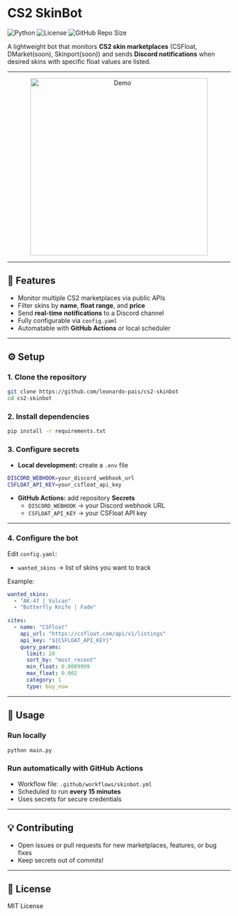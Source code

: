 # CS2 SkinBot


![Python](https://img.shields.io/badge/python-3.13-blue.svg)
![License](https://img.shields.io/badge/license-MIT-green)
![GitHub Repo Size](https://img.shields.io/github/repo-size/leonardo-pais/cs2-skinbot)

A lightweight bot that monitors **CS2 skin marketplaces** (CSFloat, DMarket(soon), Skinport(soon)) and sends **Discord notifications** when desired skins with specific float values are listed.

---

<p align="center">
  <img src="media/skin.mp4" alt="Demo" width="400"/>
</p>

---

## 🚀 Features

- Monitor multiple CS2 marketplaces via public APIs  
- Filter skins by **name**, **float range**, and **price**  
- Send **real-time notifications** to a Discord channel  
- Fully configurable via `config.yaml`  
- Automatable with **GitHub Actions** or local scheduler  

---

## ⚙️ Setup

### 1. Clone the repository

```bash
git clone https://github.com/leonardo-pais/cs2-skinbot
cd cs2-skinbot
```

### 2. Install dependencies

```bash
pip install -r requirements.txt
```

### 3. Configure secrets

- **Local development:** create a `.env` file

```bash
DISCORD_WEBHOOK=your_discord_webhook_url
CSFLOAT_API_KEY=your_csfloat_api_key
```

- **GitHub Actions:** add repository **Secrets**  
  - `DISCORD_WEBHOOK` → your Discord webhook URL  
  - `CSFLOAT_API_KEY` → your CSFloat API key  

---

### 4. Configure the bot

Edit `config.yaml`:

- `wanted_skins` → list of skins you want to track

Example:

```yaml
wanted_skins:
  - "AK-47 | Vulcan"
  - "Butterfly Knife | Fade"
  
sites:
  - name: "CSFloat"
    api_url: "https://csfloat.com/api/v1/listings"
    api_key: "${CSFLOAT_API_KEY}"
    query_params:
      limit: 20
      sort_by: "most_recent"
      min_float: 0.0009999
      max_float: 0.002
      category: 1
      type: buy_now
```

---

## 🏃 Usage

### Run locally

```bash
python main.py
```

### Run automatically with GitHub Actions

- Workflow file: `.github/workflows/skinbot.yml`  
- Scheduled to run **every 15 minutes**  
- Uses secrets for secure credentials  

---

## 💡 Contributing

- Open issues or pull requests for new marketplaces, features, or bug fixes  
- Keep secrets out of commits!  

---

## 📄 License

MIT License